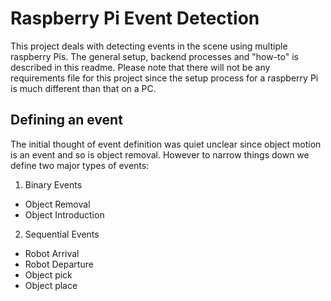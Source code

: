 # Raspberry Pi Event Detection

This project deals with detecting events in the scene using multiple raspberry Pis. The general setup, backend processes and "how-to" is described in this readme. Please note that there will not be any requirements file for this project since the setup process for a raspberry Pi is much different than that on a PC.


## Defining an event

The initial thought of event definition was quiet unclear since object motion is an event and so is object removal. However to narrow things down we define two major types of events:
1. Binary Events
* Object Removal
* Object Introduction

2. Sequential Events
* Robot Arrival
* Robot Departure
* Object pick
* Object place

